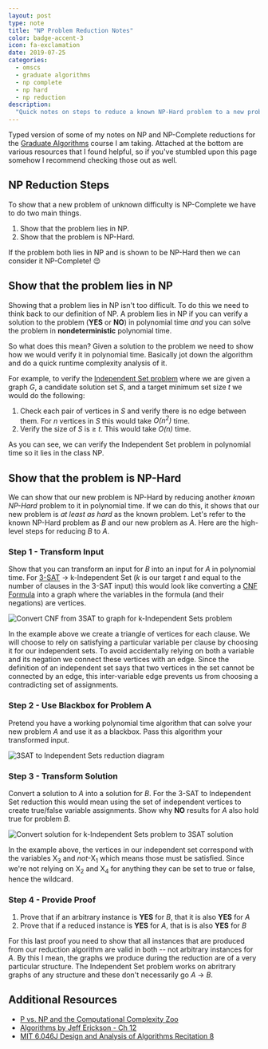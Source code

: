 ```yaml
---
layout: post
type: note
title: "NP Problem Reduction Notes"
color: badge-accent-3
icon: fa-exclamation
date: 2019-07-25
categories:
  - omscs
  - graduate algorithms
  - np complete
  - np hard
  - np reduction
description:
  "Quick notes on steps to reduce a known NP-Hard problem to a new problem of unknown difficulty"
---
```

Typed version of some of my notes on NP and NP-Complete reductions for the [Graduate Algorithms](https://www.omscs.gatech.edu/cs-8803-ga-graduate-algorithms) course I am taking. Attached at the bottom are various resources that I found helpful, so if you've stumbled upon this page somehow I recommend checking those out as well.

## NP Reduction Steps

To show that a new problem of unknown difficulty is NP-Complete we have to do two main things.

1. Show that the problem lies in NP.
1. Show that the problem is NP-Hard.

If the problem both lies in NP and is shown to be NP-Hard then we can consider it NP-Complete! 😌

## Show that the problem lies in NP

Showing that a problem lies in NP isn't too difficult. To do this we need to think back to our definition of NP. A problem lies in NP if you can verify a solution to the problem (**YES** or **NO**) in polynomial time _and_ you can solve the problem in **nondeterministic** polynomial time.

So what does this mean? Given a solution to the problem we need to show how we would verify it in polynomial time. Basically jot down the algorithm and do a quick runtime complexity analysis of it.

For example, to verify the [Independent Set problem](https://en.wikipedia.org/wiki/Independent_set_(graph_theory)#Maximum_independent_sets_and_maximum_cliques) where we are given a graph _G_, a candidate solution set _S_, and a target minimum set size _t_ we would do the following:

1. Check each pair of vertices in _S_ and verify there is no edge between them. For _n_ vertices in _S_ this would take _O(n<sup>2</sup>)_ time. 
1. Verify the size of _S_ is ≥ _t_. This would take _O(n)_ time.

As you can see, we can verify the Independent Set problem in polynomial time so it lies in the class NP.

## Show that the problem is NP-Hard

We can show that our new problem is NP-Hard by reducing another _known NP-Hard_ problem to it in polynomial time. If we can do this, it shows that our new problem is _at least as hard_ as the known problem. Let's refer to the known NP-Hard problem as _B_ and our new problem as _A_. Here are the high-level steps for reducing _B_ to _A_.

### Step 1 - Transform Input

Show that you can transform an input for _B_ into an input for _A_ in polynomial time. For [3-SAT](https://math.stackexchange.com/questions/86210/what-is-the-3-sat-problem) -> k-Independent Set (_k_ is our target _t_ and equal to the number of clauses in the 3-SAT input) this would look like converting a [CNF Formula](https://en.wikipedia.org/wiki/Conjunctive_normal_form) into a graph where the variables in the formula (and their negations) are vertices.

<div>
<img class="image-frame" src="https://images.downey.io/diagrams/3SAT-to-IndependentSet-2.png" alt="Convert CNF from 3SAT to graph for k-Independent Sets problem">
</div>

In the example above we create a triangle of vertices for each clause. We will choose to rely on satisfying a particular variable per clause by choosing it for our independent sets. To avoid accidentally relying on both a variable and its negation we connect these vertices with an edge. Since the definition of an independent set says that two vertices in the set cannot be connected by an edge, this inter-variable edge prevents us from choosing a contradicting set of assignments.

### Step 2 - Use Blackbox for Problem A

Pretend you have a working polynomial time algorithm that can solve your new problem _A_ and use it as a blackbox. Pass this algorithm your transformed input.

<div>
<img class="image-frame" src="https://images.downey.io/diagrams/3SAT-to-IndependentSet-1.png" alt="3SAT to Independent Sets reduction diagram">
</div>

### Step 3 - Transform Solution

Convert a solution to _A_ into a solution for _B_. For the 3-SAT to Independent Set reduction this would mean using the set of independent vertices to create true/false variable assignments. Show why **NO** results for _A_ also hold true for problem _B_.

<div>
<img class="image-frame" src="https://images.downey.io/diagrams/3SAT-to-IndependentSet-3.png" alt="Convert solution for k-Independent Sets problem to 3SAT solution">
</div>

In the example above, the vertices in our independent set correspond with the variables X<sub>3</sub> and _not_-X<sub>1</sub> which means those must be satisfied. Since we're not relying on X<sub>2</sub> and X<sub>4</sub> for anything they can be set to true or false, hence the wildcard.

### Step 4 - Provide Proof

1. Prove that if an arbitrary instance is **YES** for _B_, that it is also **YES** for _A_
1. Prove that if a reduced instance is **YES** for _A_, that is is also **YES** for _B_

For this last proof you need to show that all instances that are produced from our reduction algorithm are valid in both -- not arbitrary instances for _A_. By this I mean, the graphs we produce during the reduction are of a very particular structure. The Independent Set problem works on abritrary graphs of any structure and these don't necessarily go _A_ -> _B_.


## Additional Resources
* [P vs. NP and the Computational Complexity Zoo](https://www.youtube.com/watch?v=YX40hbAHx3s)
* [Algorithms by Jeff Erickson - Ch 12](http://jeffe.cs.illinois.edu/teaching/algorithms/book/12-nphard.pdf)
* [MIT 6.046J Design and Analysis of Algorithms Recitation 8](https://www.youtube.com/watch?v=G7mqtB6npfE)
